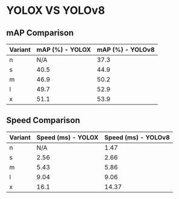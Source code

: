 ---
---

# YOLOX VS YOLOv8

## mAP Comparison

| Variant | mAP (%) - YOLOX | mAP (%) - YOLOv8 |
| ------- | --------------- | ---------------- |
| n       | N/A             | 37.3             |
| s       | 40.5            | 44.9             |
| m       | 46.9            | 50.2             |
| l       | 49.7            | 52.9             |
| x       | 51.1            | 53.9             |

## Speed Comparison

| Variant | Speed (ms) - YOLOX | Speed (ms) - YOLOv8 |
| ------- | ------------------ | ------------------- |
| n       | N/A                | 1.47                |
| s       | 2.56               | 2.66                |
| m       | 5.43               | 5.86                |
| l       | 9.04               | 9.06                |
| x       | 16.1               | 14.37               |
